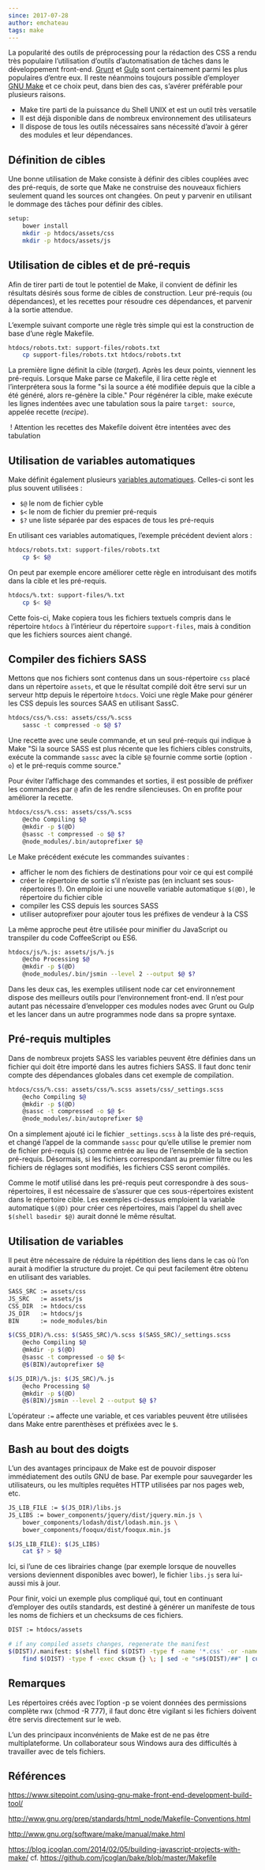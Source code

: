```yaml
---
since: 2017-07-28
author: emchateau
tags: make
---
```


La popularité des outils de préprocessing pour la rédaction des CSS a rendu très populaire l’utilisation d’outils d’automatisation de tâches dans le développement front-end. [Grunt](http://gruntjs.com/) et [Gulp](http://gulpjs.com/) sont certainement parmi les plus populaires d’entre eux. Il reste néanmoins toujours possible d’employer [GNU Make](http://www.gnu.org/software/make/) et ce choix peut, dans bien des cas, s’avérer préférable pour plusieurs raisons.

- Make tire parti de la puissance du Shell UNIX et est un outil très versatile
- Il est déjà disponible dans de nombreux environnement des utilisateurs
- Il dispose de tous les outils nécessaires sans nécessité d’avoir à gérer des modules et leur dépendances.

## Définition de cibles

Une bonne utilisation de Make consiste à définir des cibles couplées avec des pré-requis, de sorte que Make ne construise des nouveaux fichiers seulement quand les sources ont changées. On peut y parvenir en utilisant le dommage des tâches pour définir des cibles.

```bash
setup:
    bower install
    mkdir -p htdocs/assets/css
    mkdir -p htdocs/assets/js
```

## Utilisation de cibles et de pré-requis

Afin de tirer parti de tout le potentiel de Make, il convient de définir les résultats désirés sous forme de cibles de construction. Leur pré-requis (ou dépendances), et les recettes pour résoudre ces dépendances, et parvenir à la sortie attendue.

L’exemple suivant comporte une règle très simple qui est la construction de base d’une règle Makefile.

```bash
htdocs/robots.txt: support-files/robots.txt
    cp support-files/robots.txt htdocs/robots.txt
```

La première ligne définit la cible (*target*). Après les deux points, viennent les pré-requis. Lorsque Make parse ce Makefile, il lira cette règle et l’interprétera sous la forme "si la source a été modifiée depuis que la cible a été généré, alors re-génère la cible." Pour régénérer la cible, make exécute les lignes indentées avec une tabulation sous la paire `target: source`, appelée recette (*recipe*).

 ! Attention les recettes des Makefile doivent être intentées avec des tabulation

## Utilisation de variables automatiques

Make définit également plusieurs [variables automatiques](http://www.gnu.org/software/make/manual/make.html#Automatic-Variables). Celles-ci sont les plus souvent utilisées :

-  `$@` le nom de fichier cyble
- `$<` le nom de fichier du premier pré-requis
- `$?` une liste séparée par des espaces de tous les pré-requis

En utilisant ces variables automatiques, l’exemple précédent devient alors :

```bash
htdocs/robots.txt: support-files/robots.txt
    cp $< $@
```

On peut par exemple encore améliorer cette règle en introduisant des motifs dans la cible et les pré-requis.

```bash
htdocs/%.txt: support-files/%.txt
    cp $< $@
```

Cette fois-ci, Make copiera tous les fichiers textuels compris dans le répertoire `htdocs` à l’intérieur du répertoire `support-files`, mais à condition que les fichiers sources aient changé.

## Compiler des fichiers SASS

Mettons que nos fichiers sont contenus dans un sous-répertoire `css` placé dans un répertoire `assets`, et que le résultat compilé doit être servi sur un serveur http depuis le répertoire `htdocs`. Voici une règle Make pour générer les CSS depuis les sources SAAS en utilisant SassC.

```bash
htdocs/css/%.css: assets/css/%.scss
    sassc -t compressed -o $@ $?
```

Une recette avec une seule commande, et un seul pré-requis qui indique à Make "Si la source SASS est plus récente que les fichiers cibles construits, exécute la commande `sassc` avec la cible `$@` fournie comme sortie (option `-o`) et le pré-requis comme source."

Pour éviter l’affichage des commandes et sorties, il est possible de préfixer les commandes par `@` afin de les rendre silencieuses. On en profite pour améliorer la recette.

```bash
htdocs/css/%.css: assets/css/%.scss
    @echo Compiling $@
	@mkdir -p $(@D)
    @sassc -t compressed -o $@ $?
    @node_modules/.bin/autoprefixer $@
```

Le Make précédent exécute les commandes suivantes :

- afficher le nom des fichiers de destinations pour voir ce qui est compilé
- créer le répertoire de sortie s’il n’existe pas (en incluant ses sous-répertoires !). On emploie ici une nouvelle variable automatique `$(@D)`, le répertoire du fichier cible
- compiler les CSS depuis les sources SASS
- utiliser autoprefixer pour ajouter tous les préfixes de vendeur à la CSS 

La même approche peut être utilisée pour minifier du JavaScript ou transpiler du code CoffeeScript ou ES6.

```bash
htdocs/js/%.js: assets/js/%.js
    @echo Processing $@
	@mkdir -p $(@D)
    @node_modules/.bin/jsmin --level 2 --output $@ $?
```

Dans les deux cas, les exemples utilisent node car cet environnement dispose des meilleurs outils pour l’environnement front-end. Il n’est pour autant pas nécessaire d’envelopper ces modules nodes avec Grunt ou Gulp et les lancer dans un autre programmes node dans sa propre syntaxe.

## Pré-requis multiples

Dans de nombreux projets SASS les variables peuvent être définies dans un fichier qui doit être importé dans les autres fichiers SASS. Il faut donc tenir compte des dépendances globales dans cet exemple de compilation.

```bash
htdocs/css/%.css: assets/css/%.scss assets/css/_settings.scss
    @echo Compiling $@
	@mkdir -p $(@D)
    @sassc -t compressed -o $@ $<
    @node_modules/.bin/autoprefixer $@
```

On a simplement ajouté ici le fichier `_settings.scss` à la liste des pré-requis, et changé l’appel de la commande `sassc` pour qu’elle utilise le premier nom de fichier pré-requis (`$`) comme entrée au lieu de l’ensemble de la section pré-requis. Désormais, si les fichiers correspondant au premier filtre ou les fichiers de réglages sont modifiés, les fichiers CSS seront compilés.

Comme le motif utilisé dans les pré-requis peut correspondre à des sous-répertoires, il est nécessaire de s’assurer que ces sous-répertoires existent dans le répertoire cible. Les exemples ci-dessus emploient la variable automatique `$(@D)` pour créer ces répertoires, mais l’appel du shell avec `$(shell basedir $@)` aurait donné le même résultat.

## Utilisation de variables

Il peut être nécessaire de réduire la répétition des liens dans le cas où l’on aurait à modifier la structure du projet. Ce qui peut facilement être obtenu en utilisant des variables.

```bash
SASS_SRC := assets/css
JS_SRC   := assets/js
CSS_DIR  := htdocs/css
JS_DIR   := htdocs/js
BIN      := node_modules/bin

$(CSS_DIR)/%.css: $(SASS_SRC)/%.scss $(SASS_SRC)/_settings.scss
    @echo Compiling $@
    @mkdir -p $(@D)
    @sassc -t compressed -o $@ $<
    @$(BIN)/autoprefixer $@

$(JS_DIR)/%.js: $(JS_SRC)/%.js
    @echo Processing $@
    @mkdir -p $(@D)
    @$(BIN)/jsmin --level 2 --output $@ $?
```

L’opérateur `:=` affecte une variable, et ces variables peuvent être utilisées dans Make entre parenthèses et préfixées avec le `$`.

## Bash au bout des doigts

L’un des avantages principaux de Make est de pouvoir disposer immédiatement des outils GNU de base. Par exemple pour sauvegarder les utilisateurs, ou les multiples requêtes HTTP utilisées par nos pages web, etc.

```bash
JS_LIB_FILE := $(JS_DIR)/libs.js
JS_LIBS := bower_components/jquery/dist/jquery.min.js \
    bower_components/lodash/dist/lodash.min.js \
    bower_components/fooqux/dist/fooqux.min.js

$(JS_LIB_FILE): $(JS_LIBS)
    cat $? > $@
```

Ici, si l’une de ces librairies change (par exemple lorsque de nouvelles versions deviennent disponibles avec bower), le fichier `libs.js` sera lui-aussi mis à jour.

Pour finir, voici un exemple plus compliqué qui, tout en continuant d’employer des outils standards, est destiné à générer un manifeste de tous les noms de fichiers et un checksums de ces fichiers.

```bash
DIST := htdocs/assets

# if any compiled assets changes, regenerate the manifest
$(DIST)/.manifest: $(shell find $(DIST) -type f -name '*.css' -or -name '*.js')
    find $(DIST) -type f -exec cksum {} \; | sed -e "s#$(DIST)/##" | cut -f1,3 -d" " > $@
```

## Remarques

Les répertoires créés avec l’option -p se voient données des permissions complète rwx (chmod -R 777), il faut donc être vigilant si les fichiers doivent être servis directement sur le web.

L’un des principaux inconvénients de Make est de ne pas être multiplateforme. Un collaborateur sous Windows aura des difficultés à travailler avec de tels fichiers.

## Références

https://www.sitepoint.com/using-gnu-make-front-end-development-build-tool/

http://www.gnu.org/prep/standards/html_node/Makefile-Conventions.html

http://www.gnu.org/software/make/manual/make.html

https://blog.jcoglan.com/2014/02/05/building-javascript-projects-with-make/ cf. https://github.com/jcoglan/bake/blob/master/Makefile
